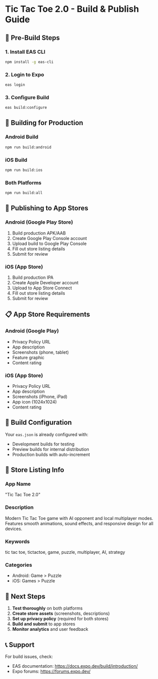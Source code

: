 # Tic Tac Toe 2.0 - Build & Publish Guide

## 🚀 Pre-Build Steps

### 1. Install EAS CLI
```bash
npm install -g eas-cli
```

### 2. Login to Expo
```bash
eas login
```

### 3. Configure Build
```bash
eas build:configure
```

## 📱 Building for Production

### Android Build
```bash
npm run build:android
```

### iOS Build
```bash
npm run build:ios
```

### Both Platforms
```bash
npm run build:all
```

## 🏪 Publishing to App Stores

### Android (Google Play Store)
1. Build production APK/AAB
2. Create Google Play Console account
3. Upload build to Google Play Console
4. Fill out store listing details
5. Submit for review

### iOS (App Store)
1. Build production IPA
2. Create Apple Developer account
3. Upload to App Store Connect
4. Fill out store listing details
5. Submit for review

## 📋 App Store Requirements

### Android (Google Play)
- Privacy Policy URL
- App description
- Screenshots (phone, tablet)
- Feature graphic
- Content rating

### iOS (App Store)
- Privacy Policy URL
- App description
- Screenshots (iPhone, iPad)
- App icon (1024x1024)
- Content rating

## 🔧 Build Configuration

Your `eas.json` is already configured with:
- Development builds for testing
- Preview builds for internal distribution
- Production builds with auto-increment

## 📝 Store Listing Info

### App Name
"Tic Tac Toe 2.0"

### Description
Modern Tic Tac Toe game with AI opponent and local multiplayer modes. Features smooth animations, sound effects, and responsive design for all devices.

### Keywords
tic tac toe, tictactoe, game, puzzle, multiplayer, AI, strategy

### Categories
- Android: Game > Puzzle
- iOS: Games > Puzzle

## 🎯 Next Steps

1. **Test thoroughly** on both platforms
2. **Create store assets** (screenshots, descriptions)
3. **Set up privacy policy** (required for both stores)
4. **Build and submit** to app stores
5. **Monitor analytics** and user feedback

## 📞 Support

For build issues, check:
- EAS documentation: https://docs.expo.dev/build/introduction/
- Expo forums: https://forums.expo.dev/ 